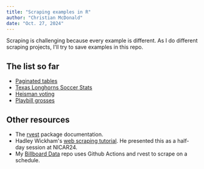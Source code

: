 ```yaml
---
title: "Scraping examples in R"
author: "Christian McDonald"
date: "Oct. 27, 2024"
---
```


Scraping is challenging because every example is different. As I do different scraping projects, I'll try to save examples in this repo.

## The list so far

- [Paginated tables](paginated-tables.qmd)
- [Texas Longhorns Soccer Stats](longhorn-soccer-stats.qmd)
- [Heisman voting](heisman-voting.qmd)
- [Playbill grosses](playbill-grosses.qmd)

## Other resources

- The [rvest](https://rvest.tidyverse.org/index.html) package documentation.
- Hadley Wickham's [web scraping tutorial](https://github.com/hadley/web-scraping). He presented this as a half-day session at NICAR24.
- My [Billboard Data](https://github.com/utdata/rwd-billboard-data) repo uses Github Actions and rvest to scrape on a schedule.

